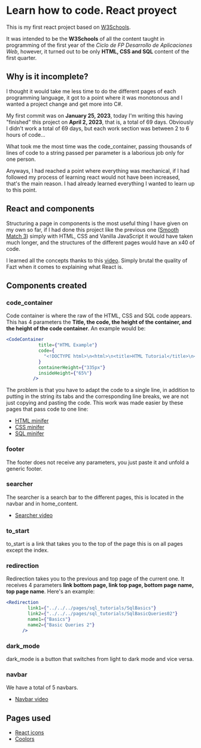 # Learn how to code. React proyect
This is my first react project based on [W3Schools](https://www.w3schools.com/default.asp).

It was intended to be the **W3Schools** of all the content taught in programming of the first year of the *Ciclo de FP Desarrollo de Aplicaciones Web*, however, it turned out to be only **HTML, CSS and SQL** content of the first quarter.

## Why is it incomplete?
I thought it would take me less time to do the different pages of each programming language, it got to a point where it was monotonous and I wanted a project change and get more into C#.

My first commit was on **January 25, 2023**, today I'm writing this having "finished" this project on **April 2, 2023**, that is, a total of 69 days. Obviously I didn't work a total of 69 days, but each work section was between 2 to 6 hours of code...

What took me the most time was the code_container, passing thousands of lines of code to a string passed per parameter is a laborious job only for one person.

Anyways, I had reached a point where everything was mechanical, if I had followed my process of learning react would not have been increased, that's the main reason. I had already learned everything I wanted to learn up to this point.

## React and components
Structuring a page in components is the most useful thing I have given on my own so far, if I had done this project like the previous one ([Smooth Match 3](https://github.com/RafaGomezGuillen/match_3)) simply with HTML, CSS and Vanilla JavaScript it would have taken much longer, and the structures of the different pages would have an x40 of code.

I learned all the concepts thanks to this [video](https://www.youtube.com/watch?v=rLoWMU4L_qE&list=WL&index=1&ab_channel=Fazt). Simply brutal the quality of Fazt when it comes to explaining what React is.

## Components created
### code_container
Code container is where the raw of the HTML, CSS and SQL code appears. This has 4 parameters the **Title, the code, the height of the container, and the height of the code container**. An example would be:
```jsx
<CodeContainer
            title={"HTML Example"}
            code={
              "<!DOCTYPE html>\n<html>\n<title>HTML Tutorial</title>\n<body>\n\n<h1>Hello world!</h1>\n\n</body>\n</html>"
            }
            containerHeight={"335px"}
            insideHeight={"65%"}
          />
```
The problem is that you have to adapt the code to a single line, in addition to putting in the string its tabs and the corresponding line breaks, we are not just copying and pasting the code. This work was made easier by these pages that pass code to one line:
- [HTML minifer](https://codebeautify.org/html-formatter-beautifier)
- [CSS minifer](https://codebeautify.org/css-beautify-minify)
- [SQL minifer](https://codebeautify.org/sql-minifier)
### footer
The footer does not receive any parameters, you just paste it and unfold a generic footer.
### searcher
The searcher is a search bar to the different pages, this is located in the navbar and in home_content.
- [Searcher video](https://www.youtube.com/watch?v=Jd7s7egjt30&list=WL&index=2&t=544s&ab_channel=ReactwithMasoud)
### to_start
to_start is a link that takes you to the top of the page this is on all pages except the index.
### redirection
Redirection takes you to the previous and top page of the current one. It receives 4 parameters **link bottom page, link top page, bottom page name, top page name**. Here's an example:
```jsx
<Redirection
        link1={"../../../pages/sql_tutorials/SqlBasics"}
        link2={"../../../pages/sql_tutorials/SqlBasicQueries02"}
        name1={"Basics"}
        name2={"Basic Queries 2"}
      />
```
### dark_mode 
dark_mode is a button that switches from light to dark mode and vice versa.
### navbar
We have a total of 5 navbars.
- [Navbar video](https://www.youtube.com/watch?v=ZWJa0K7KQ6c&list=WL&index=3&ab_channel=ReactwithMasoud)

## Pages used
- [React icons](https://react-icons.github.io/react-icons/)
- [Coolors](https://coolors.co/)
